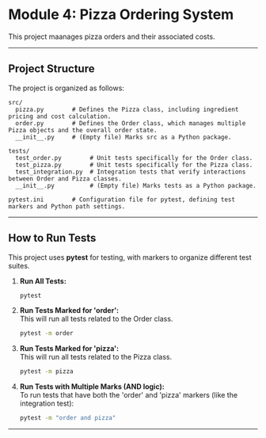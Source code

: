 # Module 4: Pizza Ordering System

This project maanages pizza orders and their associated costs.

---

## Project Structure

The project is organized as follows:

```
src/
  pizza.py        # Defines the Pizza class, including ingredient pricing and cost calculation.
  order.py        # Defines the Order class, which manages multiple Pizza objects and the overall order state.
  __init__.py     # (Empty file) Marks src as a Python package.

tests/
  test_order.py        # Unit tests specifically for the Order class.
  test_pizza.py        # Unit tests specifically for the Pizza class.
  test_integration.py  # Integration tests that verify interactions between Order and Pizza classes.
  __init__.py          # (Empty file) Marks tests as a Python package.

pytest.ini        # Configuration file for pytest, defining test markers and Python path settings.
```

---

## How to Run Tests

This project uses **pytest** for testing, with markers to organize different test suites.  

1. **Run All Tests:**
   ```sh
   pytest
   ```

2. **Run Tests Marked for 'order':**  
   This will run all tests related to the Order class.
   ```sh
   pytest -m order
   ```

3. **Run Tests Marked for 'pizza':**  
   This will run all tests related to the Pizza class.
   ```sh
   pytest -m pizza
   ```

5. **Run Tests with Multiple Marks (AND logic):**  
   To run tests that have both the 'order' and 'pizza' markers (like the integration test):
   ```sh
   pytest -m "order and pizza"
   ```

---